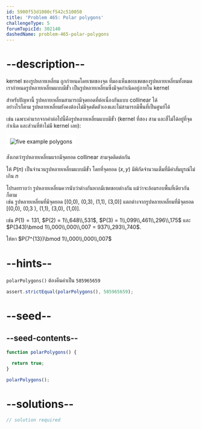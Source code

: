 ```yaml
---
id: 5900f53d1000cf542c510050
title: 'Problem 465: Polar polygons'
challengeType: 5
forumTopicId: 302140
dashedName: problem-465-polar-polygons
---
```


# --description--

kernel ของรูปหลายเหลี่ยม ถูกกำหนดโดยเซตของจุด ที่มองเห็นขอบเขตของรูปหลายเหลี่ยมทั้งหมด  
เรากำหนดรูปหลายเหลี่ยมแบบมีขั้ว เป็นรูปหลายเหลี่ยมซึ่งมีจุดกำเนิดอยู่ภายใน kernel

สำหรับปัญหานี้ รูปหลายเหลี่ยมสามารถมีจุดยอดที่ต่อเนื่องกันแบบ collinear ได้  
อย่างไรก็ตาม รูปหลายเหลี่ยมยังคงต้องไม่มีจุดตัดตัวเองและไม่สามารถมีพื้นที่เป็นศูนย์ได้

เช่น เฉพาะค่าแรกจากค่าต่อไปนี้คือรูปหลายเหลี่ยมแบบมีขั้ว (kernel ที่สอง สาม และสี่ไม่ได้อยู่ที่จุดกำเนิด และส่วนที่ห้าไม่มี kernel เลย):

<img class="img-responsive center-block" alt="five example polygons" src="https://cdn.freecodecamp.org/curriculum/project-euler/polar-polygons.png" style="background-color: white; padding: 10px;">

สังเกตว่ารูปหลายเหลี่ยมแรกมีจุดยอด collinear สามจุดติดต่อกัน

ให้ $P(n)$ เป็นจำนวนรูปหลายเหลี่ยมแบบมีขั้ว โดยที่จุดยอด $(x, y)$ มีพิกัดจำนวนเต็มที่มีค่าสัมบูรณ์ไม่เกิน $n$

โปรดทราบว่า รูปหลายเหลี่ยมควรนับว่าต่างกันหากมีเซตขอบต่างกัน แม้ว่าจะล้อมรอบพื้นที่เดียวกันก็ตาม  
เช่น รูปหลายเหลี่ยมที่มีจุดยอด [(0,0), (0,3), (1,1), (3,0)] แตกต่างจากรูปหลายเหลี่ยมที่มีจุดยอด [(0,0), (0,3 ), (1,1), (3,0), (1,0)].

เช่น $P(1) = 131$, $P(2) = 1\\,648\\,531$, $P(3) = 1\\,099\\,461\\,296\\,175$ และ $P(343)\bmod 1\\,000\\,000\\,007 = 937\\,293\\,740$.

ให้หา $P(7^{13})\bmod 1\\,000\\,000\\,007$

# --hints--

`polarPolygons()` ต้องคืนค่าเป็น `585965659`

```js
assert.strictEqual(polarPolygons(), 585965659);
```

# --seed--

## --seed-contents--

```js
function polarPolygons() {

  return true;
}

polarPolygons();
```

# --solutions--

```js
// solution required
```
